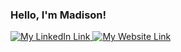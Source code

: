 ### Hello, I'm Madison!

<a href="https://www.linkedin.com/in/madison-eckstrom/">
  <img 
    src="https://github.com/maddieeckstrom/maddieeckstrom/assets/140349140/57f436f8-6db7-482e-a8de-f8a1fe7bd59a"
    alt="My LinkedIn Link"
    style={{ width: '100px' height: '100px'}}
  ></img>
</a>
<a href="https://madisoneckstromportfolio.netlify.app/">
  <img 
    src="https://github.com/maddieeckstrom/maddieeckstrom/assets/140349140/176a9b3e-fb38-4e7e-b8ef-26a8551654d1" 
    alt="My Website Link"
    style={{ width: '100px' height: '100px'}}
  ></img>
</a>

<!--

- 🔭 I’m currently working on ...
- 🌱 I’m currently learning ...
- 👯 I’m looking to collaborate on ...
- 🤔 I’m looking for help with ...
- 💬 Ask me about ...
- 📫 How to reach me: ...
- 😄 Pronouns: ...
- ⚡ Fun fact: ...
-->
